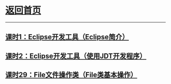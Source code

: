 # [返回首页](https://wuchengcheng110120.github.io)
---------------

## [课时1：Eclipse开发工具（Eclipse简介）](course1)
## [课时2：Eclipse开发工具（使用JDT开发程序）](course2)









## [课时29：File文件操作类（File类基本操作）](course68)
